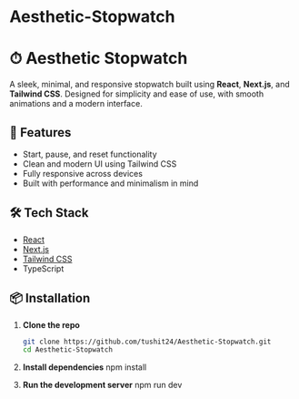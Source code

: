 # Aesthetic-Stopwatch

# ⏱ Aesthetic Stopwatch

A sleek, minimal, and responsive stopwatch built using **React**, **Next.js**, and **Tailwind CSS**. Designed for simplicity and ease of use, with smooth animations and a modern interface.


## 🚀 Features

- Start, pause, and reset functionality
- Clean and modern UI using Tailwind CSS
- Fully responsive across devices
- Built with performance and minimalism in mind

## 🛠 Tech Stack

- [React](https://reactjs.org/)
- [Next.js](https://nextjs.org/)
- [Tailwind CSS](https://tailwindcss.com/)
- TypeScript

## 📦 Installation

1. **Clone the repo**

   ```bash
   git clone https://github.com/tushit24/Aesthetic-Stopwatch.git
   cd Aesthetic-Stopwatch
2. **Install dependencies**
     npm install

3. **Run the development server**
     npm run dev
      
